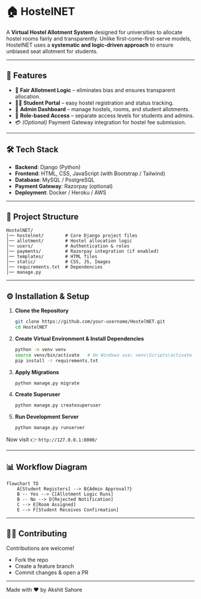 # 🏠 HostelNET

A **Virtual Hostel Allotment System** designed for universities to allocate hostel rooms fairly and transparently. Unlike first-come-first-serve models, HostelNET uses a **systematic and logic-driven approach** to ensure unbiased seat allotment for students.

---

## 🚀 Features

* 🎯 **Fair Allotment Logic** – eliminates bias and ensures transparent allocation.
* 👨‍🎓 **Student Portal** – easy hostel registration and status tracking.
* 🏢 **Admin Dashboard** – manage hostels, rooms, and student allotments.
* 🔐 **Role-based Access** – separate access levels for students and admins.
* 💳 *(Optional)* Payment Gateway integration for hostel fee submission.

---

## 🛠️ Tech Stack

* **Backend**: Django (Python)
* **Frontend**: HTML, CSS, JavaScript (with Bootstrap / Tailwind)
* **Database**: MySQL / PostgreSQL
* **Payment Gateway**: Razorpay (optional)
* **Deployment**: Docker / Heroku / AWS

---

## 📂 Project Structure

```
HostelNET/
│── hostelnet/        # Core Django project files
│── allotment/        # Hostel allocation logic
│── users/            # Authentication & roles
│── payments/         # Razorpay integration (if enabled)
│── templates/        # HTML files
│── static/           # CSS, JS, Images
│── requirements.txt  # Dependencies
│── manage.py
```

---

## ⚙️ Installation & Setup

1. **Clone the Repository**

   ```bash
   git clone https://github.com/your-username/HostelNET.git
   cd HostelNET
   ```

2. **Create Virtual Environment & Install Dependencies**

   ```bash
   python -m venv venv
   source venv/bin/activate   # On Windows use: venv\Scripts\activate
   pip install -r requirements.txt
   ```

3. **Apply Migrations**

   ```bash
   python manage.py migrate
   ```

4. **Create Superuser**

   ```bash
   python manage.py createsuperuser
   ```

5. **Run Development Server**

   ```bash
   python manage.py runserver
   ```

Now visit 👉 `http://127.0.0.1:8000/`

---

## 📊 Workflow Diagram

```mermaid
flowchart TD
    A[Student Registers] --> B{Admin Approval?}
    B -- Yes --> C[Allotment Logic Runs]
    B -- No --> D[Rejected Notification]
    C --> E[Room Assigned]
    E --> F[Student Receives Confirmation]
```

---

## 🧑‍💻 Contributing

Contributions are welcome!

* Fork the repo
* Create a feature branch
* Commit changes & open a PR

---

Made with ❤️ by Akshit Sahore
